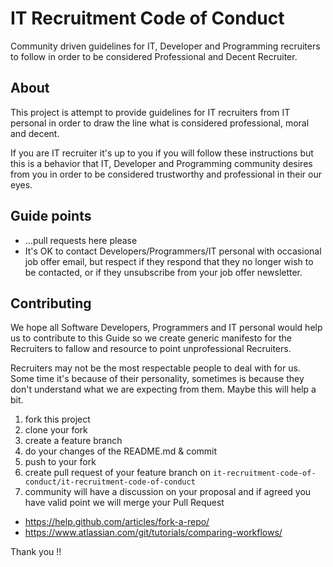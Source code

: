 # IT Recruitment Code of Conduct

Community driven guidelines for IT, Developer and Programming recruiters
to follow in order to be considered Professional and Decent Recruiter.

## About

This project is attempt to provide guidelines for IT recruiters
from IT personal in order to draw the line what is considered
professional, moral and decent.

If you are IT recruiter it's up to you if you will follow these instructions but
this is a behavior that IT, Developer and Programming community desires from you
in order to be considered trustworthy and professional in their our
eyes.

## Guide points

* ...pull requests here please
* It's OK to contact Developers/Programmers/IT personal with occasional
  job offer email, but respect if they respond that they no longer wish to be
  contacted, or if they unsubscribe from your job offer newsletter.

## Contributing

We hope all Software Developers, Programmers and IT personal would help
us to contribute to this Guide so we create generic manifesto for the
Recruiters to fallow and resource to point unprofessional Recruiters.

Recruiters may not be the most respectable people to deal with for us.
Some time it's because of their personality,
sometimes is because they don't understand what we are expecting from
them.  Maybe this will help a bit.

1. fork this project
2. clone your fork
3. create a feature branch
4. do your changes of the README.md & commit
5. push to your fork
6. create pull request of your feature branch on `it-recruitment-code-of-conduct/it-recruitment-code-of-conduct`
7. community will have a discussion on your proposal and if agreed you
   have valid point we will merge your Pull Request

* https://help.github.com/articles/fork-a-repo/
* https://www.atlassian.com/git/tutorials/comparing-workflows/

Thank you !!
